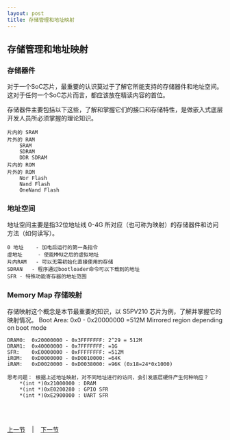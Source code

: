 ```yaml
---
layout: post
title: 存储管理和地址映射
---
```


## 存储管理和地址映射

### 存储器件
对于一个SoC芯片，最重要的认识莫过于了解它所能支持的存储器件和地址空间。这对于任何一个SoC芯片而言，都应该放在精读内容的首位。

存储器件主要包括以下这些，了解和掌握它们的接口和存储特性，是做嵌入式底层开发人员所必须掌握的理论知识。

	片内的 SRAM 
	片外的 RAM
		SRAM
		SDRAM
		DDR SDRAM
	片内的 ROM
	片外的 ROM
		Nor Flash
		Nand Flash
		OneNand Flash

### 地址空间
地址空间主要是指32位地址线 0-4G 所对应（也可称为映射）的存储器件和访问方法（如何读写）。
	
	0 地址 	- 加电后运行的第一条指令
	虚地址 	- 使能MMU之后的虚拟地址
	片内RAM	- 可以无需初始化直接使用的存储
	SDRAN 	- 程序通过bootloader命令可以下载到的地址
	SFR	- 特殊功能寄存器的地址范围

### Memory Map 存储映射
存储映射这个概念是本节最重要的知识，以 S5PV210 芯片为例，了解并掌握它的映射情况。
	Boot Area: 0x0 - 0x20000000 =512M
		Mirrored region depending on boot mode
	
	DRAM0: 	0x20000000 - 0x3FFFFFFF: 2^29 = 512M
	DRAM1:  0x40000000 - 0x7FFFFFFF: =1G
	SFR:	0xE0000000 - 0xFFFFFFFF: =512M
	iROM:	0xD0000000 - 0xD0010000: =64K
	iRAM: 	0xD0020000 - 0xD0038000: =96K (0x18=24*0x1000) 
	
	思考问题： 根据上述地址映射，对不同地址进行的访问，会引发底层硬件产生何种响应？
		*(int *)0x21000000 : DRAM
		*(int *)0xE0200280 : GPIO SFR
		*(int *)0xE2900000 : UART SFR


<br> <br> 
<div> <a href="chp2-1.html">上一节</a> &nbsp;&nbsp; | &nbsp;&nbsp; <a href="chp2-3.html">下一节</a> </div> <br> <br>